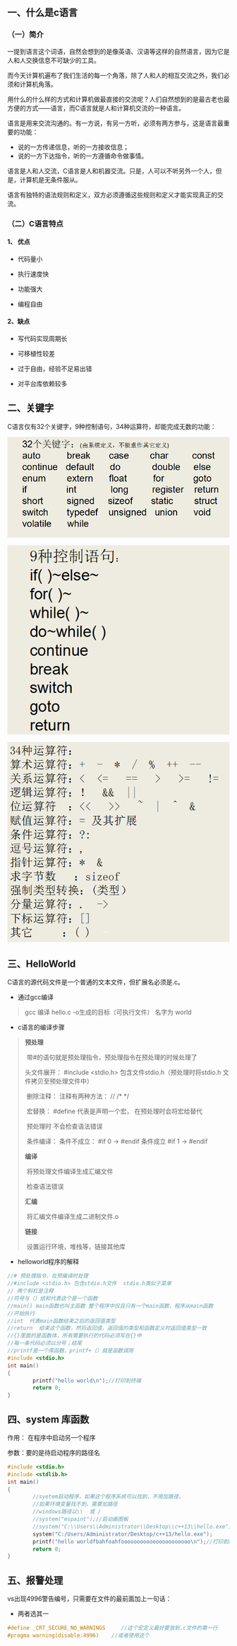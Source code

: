 ## 一、什么是c语言

### （一）简介

一提到语言这个词语，自然会想到的是像英语、汉语等这样的自然语言，因为它是人和人交换信息不可缺少的工具。

而今天计算机遍布了我们生活的每一个角落，除了人和人的相互交流之外，我们必须和计算机角落。

用什么的什么样的方式和计算机做最直接的交流呢？人们自然想到的是最古老也最方便的方式——语言，而C语言就是人和计算机交流的一种语言。

语言是用来交流沟通的。有一方说，有另一方听，必须有两方参与，这是语言最重要的功能：

- 说的一方传递信息，听的一方接收信息；
- 说的一方下达指令，听的一方遵循命令做事情。

语言是人和人交流，C语言是人和机器交流。只是，人可以不听另外一个人，但是，计算机是无条件服从。

语言有独特的语法规则和定义，双方必须遵循这些规则和定义才能实现真正的交流。

### （二）C语言特点

#### 1、 优点

- 代码量小
- 执行速度快

- 功能强大

- 编程自由

#### 2、缺点

- 写代码实现周期长
- 可移植性较差

- 过于自由，经验不足易出错

- 对平台库依赖较多

## 二、关键字

C语言仅有32个关键字，9种控制语句，34种运算符，却能完成无数的功能：

![](../images/1.1/1.png)

![](../images/1.1/2.png)

![](../images/1.1/3.png)

## 三、HelloWorld

C语言的源代码文件是一个普通的文本文件，但扩展名必须是.c。

- 通过gcc编译

>  gcc 编译    hello.c  -o生成的目标（可执行文件） 名字为  world

- c语言的编译步骤

>**预处理** 
>
>​    带#的语句就是预处理指令，预处理指令在预处理的时候处理了
>
>   头文件展开：  #include  <stdio.h> 包含文件stdio.h（预处理时将stdio.h 文件拷贝至预处理文件中）
>
>​    删除注释：  注释有两种方法：  //       /*  */
>
>​    宏替换： #define 代表是声明一个宏， 在预处理时会将宏给替代
>
>​    预处理时 不会检查语法错误
>
>​    条件编译： 条件不成立：  #if 0 -> #endif      条件成立 #if 1 -> #endif 
>
>**编译**
>
>​    将预处理文件编译生成汇编文件    
>
>​    检查语法错误
>
>**汇编**
>
>​    将汇编文件编译生成二进制文件.o
>
>**链接**
>
>​    设置运行环境，堆栈等，链接其他库

- helloworld程序的解释

```c
//# 预处理指令，在预编译时处理
//#include <stdio.h> 包含stdio.h文件  stdio.h类似于菜单
// 两个斜杠是注释
//符号与（）结和代表这个是一个函数
//main() main函数也叫主函数 整个程序中仅且只有一个main函数，程序从main函数
//开始执行
//int  代表main函数结束之后的返回值类型
//return  结束这个函数，然后返回值，返回值的类型和函数定义时返回值类型一致
//{}里面的是函数体，所有需要执行的代码必须写在{}中
//每一条代码必须以分号；结尾
//printf是一个库函数，printf+（）就是函数调用
#include <stdio.h>
int main()
{
        printf("hello world\n");//打印到终端
        return 0;
}
```

## 四、system  库函数

作用： 在程序中启动另一个程序

参数：要的是待启动程序的路径名

```c
#include <stdio.h>
#include <stdlib.h>
int main()
{
        //syetem启动程序，如果这个程序系统可以找到，不用加路径，
        //如果环境变量找不到，需要加路径
        //windows路径以\\  或 /
        //system("mspaint");//启动画图板
        //system("C:\\Users\\Administrator\\Desktop\\c++13\\hello.exe");
        system("C:/Users/Administrator/Desktop/c++13/hello.exe");
        printf("hello worldfbahfoahfoooooooooooooooooooooo\n");//打印到终端
        return 0;
}
```

## 五、报警处理

vs出现4996警告编号，只需要在文件的最前面加上一句话：

- 两者选其一

```c
#define _CRT_SECURE_NO_WARNINGS     //这个宏定义最好要放到.c文件的第一行
#pragma warning(disable:4996)    //或者使用这个
```

